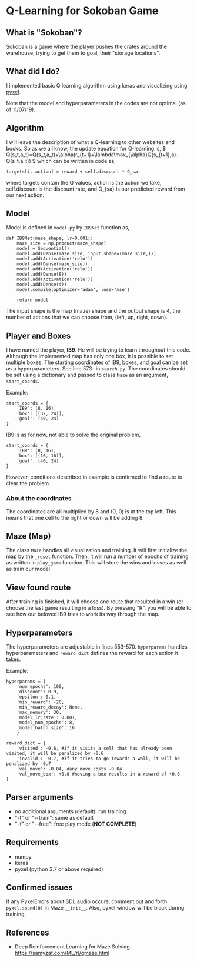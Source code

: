 # Q-Learning for Sokoban Game

## What is "Sokoban"?
Sokoban is a [game](https://en.wikipedia.org/wiki/Sokoban) where the player pushes the crates around the warehouse, trying to get them
to goal, their "storage locations".

## What did I do?
I implemented basic Q learning algorithm using keras and visualizing using [pyxel](https://github.com/kitao/pyxel).

Note that the model and hyperparameters in the codes are not optimal (as of 11/07/19).

## Algorithm
I will leave the description of what a Q-learning to other websites and books. So as we all know, the update equation for Q-learning is,
$
Q(s_t,a_t)=Q(s_t,a_t)+\alpha(r_{t+1}+\lambda\max_{\alpha}Q(s_{t+1},a)-Q(s_t,a_t))
$
which can be written in code as,
```
targets[i, action] = reward + self.discount * Q_sa
```
where targets contain the Q values, action is the action we take, self.discount is the discount rate, and Q_{sa} is our predicted reward from our next action.

## Model
Model is defined in `model.py` by `IB9Net` function as,
```
def IB9Net(maze_shape, lr=0.001):
    maze_size = np.product(maze_shape)
    model = Sequential()
    model.add(Dense(maze_size, input_shape=(maze_size,)))
    model.add(Activation('relu'))
    model.add(Dense(maze_size))
    model.add(Activation('relu'))
    model.add(Dense(8))
    model.add(Activation('relu'))
    model.add(Dense(4))
    model.compile(optimizer='adam', loss='mse')

    return model
```
The input shape is the map (maze) shape and the output shape is 4, the number of actions that we can choose from, (left, up, right, down).

## Player and Boxes
I have named the player, __IB9__. He will be trying to learn throughout this code. Although the implemented map has only one box, it is possible to set multiple boxes.
The starting coordinates of IB9, boxes, and goal can be set as a hyperparameters. See line 573- in `search.py`. The coordinates should be set using a dictionary and passed to class `Maze` as an argument, `start_coords`.

Example:
```
start_coords = {
    'IB9': (8, 16),
    'box': [(32, 24)],
    'goal': (40, 24)
}
```

IB9 is as for now, not able to solve the original problem,
```
start_coords = {
    'IB9': (8, 16),
    'box': [(16, 16)],
    'goal': (40, 24)
}
```
However, conditions described in example is confirmed to find a route to clear the problem.

### About the coordinates
The coordinates are all multiplied by 8 and (0, 0) is at the top left. This means that one cell to the right or down will be adding 8.

## Maze (Map)
The class `Maze` handles all visualization and training. It will first initialize the map by the `_reset` function.
 Then, it will run a number of epochs of training as written in `play_game` function. This will store the wins and losses as well as train our model.

## View found route
After training is finished, it will choose one route that resulted in a win (or choose the last game resulting in a loss). By pressing "R", you will be able to see how our beloved IB9 tries to work its way through the map.

## Hyperparameters
The hyperparameters are adjustable in lines 553-570. `hyperparams` handles hyperparameters and `reward_dict` defines the reward for each action it takes.

Example:
```
hyperparams = {
    'num_epochs': 100,
    'discount': 0.9,
    'epsilon': 0.1,
    'min_reward': -20,
    'min_reward_decay': None,
    'max_memory': 30,
    'model_lr_rate': 0.001,
    'model_num_epochs': 8,
    'model_batch_size': 16
    }

reward_dict = {
    'visited': -0.6, #if it visits a cell that has already been visited, it will be penalized by -0.6
    'invalid': -0.7, #if it tries to go towards a wall, it will be penalized by -0.7
    'val_move': -0.04, #any move costs -0.04
    'val_move_box': +0.8 #moving a box results in a reward of +0.8
}
```

## Parser arguments
- no additional arguments (default): run training
- "-t" or "--train": same as default
- "-f" or "--free": free play mode (__NOT COMPLETE__)

## Requirements
- numpy
- keras
- pyxel (python 3.7 or above required)

## Confirmed issues
If any PyxelErrors about SDL audio occurs, comment out and forth `pyxel.sound(0)` in Maze `__init__`.
Also, pyxel window will be black during training.

## References
- Deep Reinforcement Learning for Maze Solving. https://samyzaf.com/ML/rl/qmaze.html
